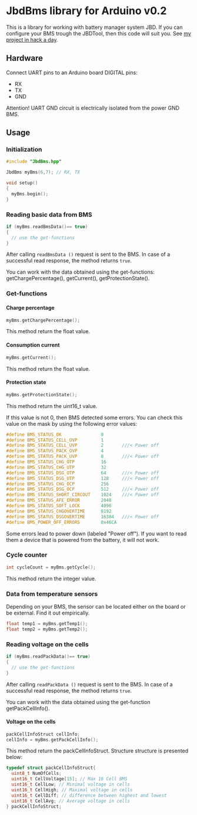 # JbdBms library for Arduino v0.2

This is a library for working with battery manager system JBD.
If you can configure your BMS trough the JBDTool, then this code will suit you.
See [my project in hack a day](https://hackaday.io/project/162806-jbd-bms-protocol).

## Hardware

Connect UART pins to an Arduino board DIGITAL pins:
* RX
* TX
* GND

Attention! UART GND circuit is electrically isolated from the power GND BMS.

## Usage

### Initialization

```c++
#include "JbdBms.hpp"

JbdBms myBms(6,7); // RX, TX

void setup()
{
  myBms.begin();
}
```
### Reading basic data from BMS

```c++
if (myBms.readBmsData()== true)
{
  // use the get-functions
}
```
After calling `readBmsData ()` request is sent to the BMS.
In case of a successful read response, the method returns `true`.

You can work with the data obtained using the get-functions: getChargePercentage(), getCurrent(), getProtectionState().

### Get-functions
#### Charge percentage
```c++
myBms.getChargePercentage();
```
This method return the float value.

#### Consumption current
```c++
myBms.getCurrent();
```
This method return the float value.

#### Protection state
```c++
myBms.getProtectionState();
```
This method return the uint16_t value.

If this value is not 0, then BMS detected some errors. You can check this value on the mask by using the following error values:
```c++
#define BMS_STATUS_OK				0
#define BMS_STATUS_CELL_OVP			1
#define BMS_STATUS_CELL_UVP			2		///< Power off
#define BMS_STATUS_PACK_OVP			4
#define BMS_STATUS_PACK_UVP			8		///< Power off
#define BMS_STATUS_CHG_OTP			16
#define BMS_STATUS_CHG_UTP			32
#define BMS_STATUS_DSG_OTP			64		///< Power off
#define BMS_STATUS_DSG_UTP			128		///< Power off
#define BMS_STATUS_CHG_OCP			256
#define BMS_STATUS_DSG_OCP			512		///< Power off
#define BMS_STATUS_SHORT_CIRCOUT	1024	///< Power off
#define BMS_STATUS_AFE_ERROR		2048
#define BMS_STATUS_SOFT_LOCK		4096
#define BMS_STATUS_CHGOVERTIME		8192
#define BMS_STATUS_DSGOVERTIME		16384	///< Power off
#define BMS_POWER_OFF_ERRORS		0x46CA
```
Some errors lead to power down (labeled "Power off"). If you want to read them a device that is powered from the battery, it will not work.

### Cycle counter
```c++
int cycleCount = myBms.getCycle();
```
This method return the integer value.

### Data from temperature sensors
Depending on your BMS, the sensor can be located either on the board or be external.
Find it out empirically.
```c++
float temp1 = myBms.getTemp1();
float temp2 = myBms.getTemp2();
```

### Reading voltage on the cells

```c++
if (myBms.readPackData()== true)
{
  // use the get-functions
}
```
After calling `readPackData ()` request is sent to the BMS.
In case of a successful read response, the method returns `true`.

You can work with the data obtained using the get-function getPackCellInfo().

#### Voltage on the cells
```c++
packCellInfoStruct cellInfo;
cellInfo = myBms.getPackCellInfo();
```
This method return the packCellInfoStruct.
Structure structure is presented below:
```c++
typedef struct packCellInfoStruct{
  uint8_t NumOfCells;
  uint16_t CellVoltage[15]; // Max 16 Cell BMS
  uint16_t CellLow; // Minimal voltage in cells
  uint16_t CellHigh; // Maximal voltage in cells
  uint16_t CellDiff; // difference between highest and lowest
  uint16_t CellAvg; // Average voltage in cells
} packCellInfoStruct;
```

